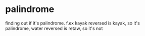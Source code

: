 # palindrome
finding out if it's palindrome. f.ex kayak reversed is kayak, so it's palindrome, water reversed is retaw, so it's not
